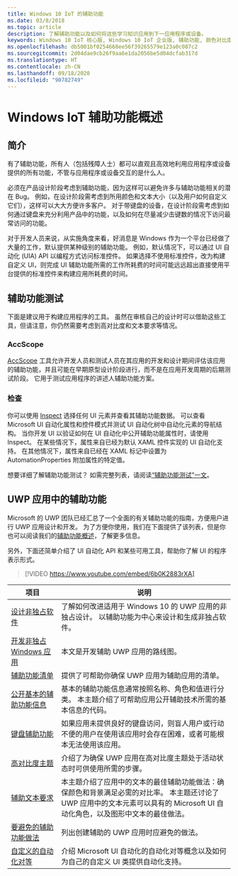 ```yaml
---
title: Windows 10 IoT 的辅助功能
ms.date: 03/8/2018
ms.topic: article
description: 了解辅助功能以及如何将这些学习知识应用到下一应用程序或设备。
keywords: Windows 10 IoT 核心版, Windows 10 IoT 企业版, 辅助功能, 颜色对比度
ms.openlocfilehash: db5001bf0254668ee56f39265579e123a0c087c2
ms.sourcegitcommit: 2d04dae9cb26f9aa6e1da2056be5d04dcfab317d
ms.translationtype: HT
ms.contentlocale: zh-CN
ms.lasthandoff: 09/18/2020
ms.locfileid: "90782749"
---
```

# <a name="an-overview-of-accessibility-for-windows-iot"></a>Windows IoT 辅助功能概述 
 
## <a name="introduction"></a>简介 
有了辅助功能，所有人（包括残障人士）都可以直观且高效地利用应用程序或设备提供的所有功能，不管与应用程序或设备交互的是什么人。 
 
必须在产品设计阶段考虑到辅助功能，因为这样可以避免许多与辅助功能相关的潜在 Bug。 例如，在设计阶段需考虑到所用颜色和文本大小（以及用户如何自定义它们），这样可以大大方便许多客户。 对于带键盘的设备，在设计阶段需考虑到如何通过键盘来充分利用产品中的功能，以及如何在尽量减少击键数的情况下访问最常访问的功能。  
 
对于开发人员来说，从实施角度来看，好消息是 Windows 作为一个平台已经做了大量的工作，默认提供某种级别的辅助功能。 例如，默认情况下，可以通过 UI 自动化 (UIA) API 以编程方式访问标准控件。 如果选择不使用标准控件，改为构建自定义 UI，则完成 UI 辅助功能所需的工作所耗费的时间可能远远超出直接使用平台提供的标准控件来构建应用所耗费的时间。 

## <a name="accessibility-testing"></a>辅助功能测试
下面是建议用于构建应用程序的工具。 虽然在审核自己的设计时可以借助这些工具，但请注意，你仍然需要考虑到高对比度和文本要求等情况。

### <a name="accscope"></a>AccScope
[AccScope](https://msdn.microsoft.com/library/windows/desktop/Dn433239) 工具允许开发人员和测试人员在其应用的开发和设计期间评估该应用的辅助功能，并且可能在早期原型设计阶段进行，而不是在应用开发周期的后期测试阶段。 它用于测试应用程序的讲述人辅助功能方案。

### <a name="inspect"></a>检查
你可以使用 [Inspect](https://msdn.microsoft.com/library/windows/desktop/Dd318521) 选择任何 UI 元素并查看其辅助功能数据。 可以查看 Microsoft UI 自动化属性和控件模式并测试 UI 自动化树中自动化元素的导航结构。 当你开发 UI 以验证如何在 UI 自动化中公开辅助功能属性时，请使用 Inspect。 在某些情况下，属性来自已经为默认 XAML 控件实现的 UI 自动化支持。 在其他情况下，属性来自已经在 XAML 标记中设置为 AutomationProperties 附加属性的特定值。

想要详细了解辅助功能测试？ 如需完整列表，请阅读[“辅助功能测试”一文](https://docs.microsoft.com/windows/uwp/design/accessibility/accessibility-testing#inspect)。
 
 
## <a name="accessibility-in-uwp-apps"></a>UWP 应用中的辅助功能 
Microsoft 的 UWP 团队已经汇总了一个全面的有关辅助功能的指南，方便用户进行 UWP 应用设计和开发。 为了方便你使用，我们在下面提供了该列表，但是你也可以阅读我们的[辅助功能概述](https://docs.microsoft.com/windows/uwp/design/accessibility/accessibility-overview)，了解更多信息。 
 
另外，下面还简单介绍了 UI 自动化 API 和某些可用工具，帮助你了解 UI 的程序表示形式。 
 
> [!VIDEO https://www.youtube.com/embed/6b0K2883rXA]

 
| 项目 | 说明 | 
|---------|-------------| 
| [设计非独占软件](https://docs.microsoft.com/windows/uwp/design/accessibility/designing-inclusive-software) | 了解如何改进适用于 Windows 10 的 UWP 应用的非独占设计。  以辅助功能为中心来设计和生成非独占软件。 | 
| [开发非独占 Windows 应用](https://docs.microsoft.com/windows/uwp/design/accessibility/developing-inclusive-windows-apps) | 本文是开发辅助 UWP 应用的路线图。 | 
| [辅助功能清单](https://docs.microsoft.com/windows/uwp/design/accessibility/accessibility-checklist) | 提供了可帮助你确保 UWP 应用为辅助应用的清单。 | 
| [公开基本的辅助功能信息](https://docs.microsoft.com/windows/uwp/design/accessibility/basic-accessibility-information) | 基本的辅助功能信息通常按照名称、角色和值进行分类。 本主题介绍了可帮助应用公开辅助技术所需的基本信息的代码。 | 
| [键盘辅助功能](https://docs.microsoft.com/windows/uwp/design/accessibility/keyboard-accessibility) | 如果应用未提供良好的键盘访问，则盲人用户或行动不便的用户在使用该应用时会存在困难，或者可能根本无法使用该应用。 | 
| [高对比度主题](https://docs.microsoft.com/windows/uwp/design/accessibility/high-contrast-themes) | 介绍了为确保 UWP 应用在高对比度主题处于活动状态时可供使用所需的步骤。 | 
| [辅助文本要求](https://docs.microsoft.com/windows/uwp/design/accessibility/accessible-text-requirements) | 本主题介绍了应用中的文本的最佳辅助功能做法：确保颜色和背景满足必需的对比率。 本主题还讨论了 UWP 应用中的文本元素可以具有的 Microsoft UI 自动化角色，以及图形中文本的最佳做法。 | 
| [要避免的辅助功能做法](https://docs.microsoft.com/windows/uwp/design/accessibility/practices-to-avoid) | 列出创建辅助的 UWP 应用时应避免的做法。 | 
| [自定义的自动化对等](https://docs.microsoft.com/windows/uwp/design/accessibility/custom-automation-peers) | 介绍 Microsoft UI 自动化的自动化对等概念以及如何为自己的自定义 UI 类提供自动化支持。 | 
 
